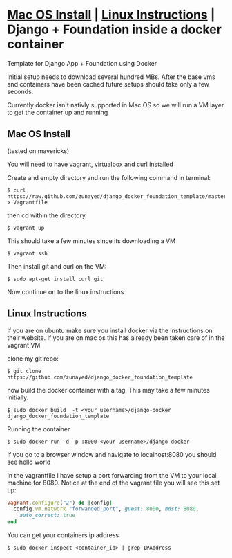 **[Mac OS Install](#Mac)** |
**[Linux Instructions](#Linux)** |
Django + Foundation inside a docker container
=============================================

Template for Django App + Foundation using Docker

Initial setup needs to download several hundred MBs. After the base vms and containers have been cached future setups should take only a few seconds.

Currently docker isn't nativly supported in Mac OS so we will run a VM layer to get the container up and running

## Mac OS Install
(tested on mavericks)


You will need to have vagrant, virtualbox and curl installed

Create and empty directory and run the following command in terminal:

    $ curl https://raw.github.com/zunayed/django_docker_foundation_template/master/Vagrantfile > Vagrantfile

then cd within the directory 

    $ vagrant up

This should take a few minutes since its downloading a VM

    $ vagrant ssh

Then install git and curl on the VM:

    $ sudo apt-get install curl git

Now continue on to the linux instructions

## Linux Instructions

If you are on ubuntu make sure you install docker via the instructions on their website. If you are on mac os this has already been taken care of in the vagrant VM

clone my git repo:

    $ git clone https://github.com/zunayed/django_docker_foundation_template

now build the docker container with a tag. This may take a few minutes initially. 

    $ sudo docker build  -t <your username>/django-docker django_docker_foundation_template

Running the container

    $ sudo docker run -d -p :8000 <your username>/django-docker

If you go to a browser window and navigate to localhost:8080 you should see hello world

In the vagrantfile I have setup a port forwarding from the VM to your local machine for 8080.
Notice at the end of the vagrant file you will see this set up:
```rb
Vagrant.configure("2") do |config|
  config.vm.network "forwarded_port", guest: 8000, host: 8080,
    auto_correct: true
end
```  

You can get your containers ip address 

    $ sudo docker inspect <container_id> | grep IPAddress

